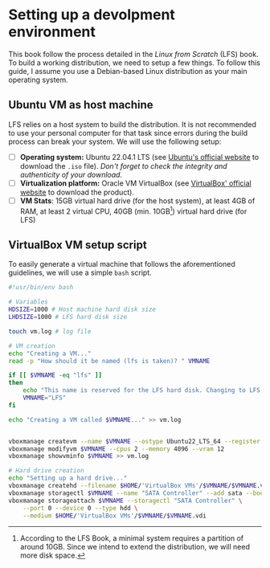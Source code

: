# **Setting up a devolpment environment**

This book follow the process detailed in the *Linux from Scratch* (LFS) book. To build a working distribution, we need to setup a few things. To follow this guide, I assume you use a Debian-based Linux distribution as your main operating system.

## Ubuntu VM as host machine

LFS relies on a host system to build the distribution. It is not recommended to use your personal computer for that task since errors during the build process can break your system. We will use the following setup:

- [ ] **Operating system:** Ubuntu 22.04.1 LTS (see [Ubuntu's official website](https://ubuntu.com/download/desktop) to download the `.iso` file). *Don't forget to check the integrity and authenticity of your download.*
- [ ] **Virtualization platform:** Oracle VM VirtualBox (see [VirtualBox' official website](https://www.virtualbox.org) to download the product).
- [ ] **VM Stats**: 15GB virtual hard drive (for the host system), at least 4GB of RAM, at least 2 virtual CPU, 40GB (min. 10GB[^1]) virtual hard drive (for LFS)

## VirtualBox VM setup script

To easily generate a virtual machine that follows the aforementioned guidelines, we will use a simple `bash` script.

```bash
#!usr/bin/env bash

# Variables
HDSIZE=1000 # Host machine hard disk size
LHDSIZE=1000 # LFS hard disk size

touch vm.log # log file

# VM creation
echo "Creating a VM..."
read -p "How should it be named (lfs is taken)? " VMNAME

if [[ $VMNAME -eq "lfs" ]]
then
	echo "This name is reserved for the LFS hard disk. Changing to LFS..."
	VMNAME="LFS"
fi 

echo "Creating a VM called $VMNAME..." >> vm.log


vboxmanage createvm --name $VMNAME --ostype Ubuntu22_LTS_64 --register 
vboxmanage modifyvm $VMNAME --cpus 2 --memory 4096 --vram 12
vboxmanage showvminfo $VMNAME >> vm.log

# Hard drive creation
echo "Setting up a hard drive..."
vboxmanage createhd --filename $HOME/'VirtualBox VMs'/$VMNAME/$VMNAME.vdi --size $HDSIZE >> vm.log
vboxmanage storagectl $VMNAME --name "SATA Controller" --add sata --bootable on
vboxmanage storageattach $VMNAME --storagectl "SATA Controller" \
	--port 0 --device 0 --type hdd \
	--medium $HOME/'VirtualBox VMs'/$VMNAME/$VMNAME.vdi
```

[^1]: According to the LFS Book, a minimal system requires a partition of around 10GB. Since we intend to extend the distribution, we will need more disk space.
